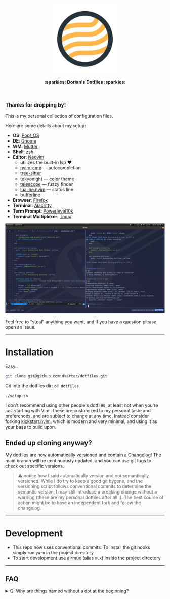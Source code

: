 <p align="center">
  <img
    src="logo.svg"
    alt="Dorian's Dotfiles Logo"
    width="220"
  />
</p>

<p align="center">
  <b>:sparkles: Dorian's Dotfiles :sparkles:</b>
</p>


<br />

### Thanks for dropping by!

This is my personal collection of configuration files.

Here are some details about my setup:

- **OS**: [Pop!_OS](https://pop.system76.com/)
- **DE**: [Gnome](https://www.gnome.org)
- **WM**: [Mutter](https://gitlab.gnome.org/GNOME/mutter)
- **Shell**: [zsh](https://www.zsh.org/)
- **Editor**: [Neovim](https://github.com/neovim/neovim/)
  - utilizes the built-in lsp ❤️
  - [nvim-cmp](https://github.com/hrsh7th/nvim-cmp) — autocompletion
  - [tree-sitter](https://github.com/nvim-treesitter/nvim-treesitter)
  - [tokyonight](https://github.com/folke/tokyonight.nvim) — color theme
  - [telescope](https://github.com/nvim-telescope/telescope.nvim) — fuzzy finder
  - [lualine.nvim](https://github.com/nvim-lualine/lualine.nvim) — status line
  - [bufferline](https://github.com/akinsho/nvim-bufferline.lua)
- **Browser**: [Firefox](https://www.mozilla.org/en-US/firefox/new/)
- **Terminal**: [Alacritty](https://alacritty.org/)
- **Term Prompt**: [Powerlevel10k](https://github.com/romkatv/powerlevel10k)
- **Terminal Multiplexer**: [Tmux](https://github.com/tmux/tmux)

![screenshot](./screenshot.png)

Feel free to "steal" anything you want, and if you have a question please open an issue.

--------

# Installation

Easy.. 

```sh
git clone git@github.com:dkarter/dotfiles.git
```

Cd into the dotfiles dir: `cd dotfiles`

```sh
./setup.sh
```

I don't recommend using other people's dotfiles, at least not when you're just starting with Vim.. these are customized to my personal taste and preferences, and are subject to change at any time. Instead consider forking [kickstart.nvim](https://github.com/nvim-lua/kickstart.nvim), which is modern and very minimal, and using it as your base to build upon.

## Ended up cloning anyway?

My dotfiles are now automatically versioned and contain a [Changelog](./CHANGELOG.md)! The main branch will be continuously updated, and you can use git tags to check out specific versions.

> :warning: notice how I said automatically version and not semantically
> versioned. While I do try to keep a good git hygene, and the versioning script
> follows conventional commits to determine the semantic version, I may still
> introduce a breaking change without a warning (these are my personal dotfiles
> after all :). The best course of action might be to have an independent fork
> and follow the changelog.

--------

# Development

- This repo now uses conventional commits. To install the git hooks simply run `yarn` in the project directory
- To start development use [airmux](https://github.com/dermoumi/airmux) (alias `mux`) inside the project directory



--------

## FAQ
<details>
<summary>Q: Why are things named without a dot at the beginning?</summary>
A: It makes it easier to include files in this repo if they are not named
exactly how they would be when symlinked over (I symlink the files here to my home
directory).  e.g. if I want to include the global `.gitignore` in this repo it
will override this repo's `.gitignore`.
</details>
